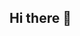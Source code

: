 ## Hi there 👋

<!--
**AbelLiberato/AbelLiberato** is a ✨ _special_ ✨ repository because its `README.md` (this file) appears on your GitHub profile.

Here are some ideas to get you started:

- ⚡ Abel José Mamede Liberato
- ⚡ Front end
- ⚡ https://www.linkedin.com/in/abel-liberato-8360292a2/
- ⚡ https://github.com/AbelLiberato
-->
